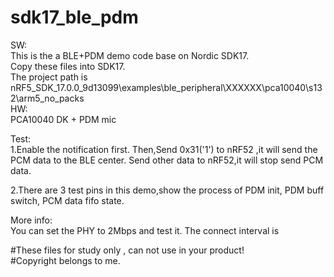 # sdk17_ble_pdm   
SW:    
This is the a BLE+PDM demo code base on Nordic SDK17.        
Copy these files into SDK17.  
The project path is nRF5_SDK_17.0.0_9d13099\examples\ble_peripheral\XXXXXX\pca10040\s132\arm5_no_packs     
HW:       
PCA10040 DK + PDM mic   
 
Test:   
1.Enable the notification first. 
Then,Send 0x31('1') to nRF52 ,it will send the PCM data to the BLE center. 
Send other data to nRF52,it will stop send PCM data.
 
2.There are 3 test pins in this demo,show the process of  PDM init, PDM buff switch, PCM data fifo state. 
 
  
More info:     
You can set the PHY to 2Mbps and test it.
The connect interval is 
  
#These files for study only , can not use in your product!  
#Copyright belongs to me.  
